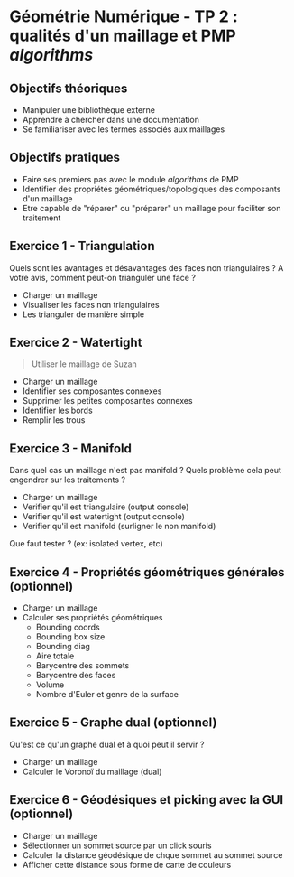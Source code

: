 # Géométrie Numérique - TP 2 : qualités d'un maillage et PMP *algorithms*

## Objectifs théoriques

- Manipuler une bibliothèque externe
- Apprendre à chercher dans une documentation
- Se familiariser avec les termes associés aux maillages

## Objectifs pratiques

- Faire ses premiers pas avec le module *algorithms* de PMP
- Identifier des propriétés géométriques/topologiques des composants d'un maillage
- Etre capable de "réparer" ou "préparer" un maillage pour faciliter son traitement

## Exercice 1 - Triangulation

Quels sont les avantages et désavantages des faces non triangulaires ?
A votre avis, comment peut-on trianguler une face ?

- Charger un maillage
- Visualiser les faces non triangulaires
- Les trianguler de manière simple

## Exercice 2 - Watertight

> Utiliser le maillage de Suzan

- Charger un maillage
- Identifier ses composantes connexes
- Supprimer les petites composantes connexes
- Identifier les bords
- Remplir les trous

## Exercice 3 - Manifold

Dans quel cas un maillage n'est pas manifold ?
Quels problème cela peut engendrer sur les traitements ?

- Charger un maillage
- Verifier qu'il est triangulaire (output console)
- Verifier qu'il est watertight (output console)
- Verifier qu'il est manifold (surligner le non manifold)

Que faut tester ? (ex: isolated vertex, etc)

## Exercice 4 - Propriétés géométriques générales **(optionnel)**

- Charger un maillage
- Calculer ses propriétés géométriques
  - Bounding coords
  - Bounding box size
  - Bounding diag
  - Aire totale
  - Barycentre des sommets
  - Barycentre des faces
  - Volume
  - Nombre d'Euler et genre de la surface

## Exercice 5 - Graphe dual **(optionnel)**

Qu'est ce qu'un graphe dual et à quoi peut il servir ?

- Charger un maillage
- Calculer le Voronoï du maillage (dual)

## Exercice 6 - Géodésiques et picking avec la GUI **(optionnel)**

- Charger un maillage
- Sélectionner un sommet source par un click souris
- Calculer la distance géodésique de chque sommet au sommet source
- Afficher cette distance sous forme de carte de couleurs
